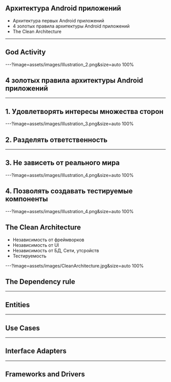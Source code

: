 
## Архитектура Android приложений

- Архитектура первых Android приложений
- 4 золотых правила архитектуры Android приложений
- The Clean Architecture

---

## God Activity 

---?image=assets/images/Illustration_2.png&size=auto 100%


## 4 золотых правила архитектуры Android приложений

---

## 1. Удовлетворять интересы множества сторон

---?image=assets/images/Illustration_3.png&size=auto 100%


## 2. Разделять ответственность

---

## 3. Не зависеть от реального мира

---?image=assets/images/Illustration_4.png&size=auto 100%


## 4. Позволять создавать тестируемые компоненты

---?image=assets/images/Illustration_4.png&size=auto 100%


## The Clean Architecture

- Независимость от фреймворков
- Независимость от UI
- Независимость от БД, Сети, утсройств
- Тестируемость 


---?image=assets/images/CleanArchitecture.jpg&size=auto 100%


## The Dependency rule

---

## Entities 

---

## Use Cases 

---

## Interface Adapters

---

## Frameworks and Drivers
